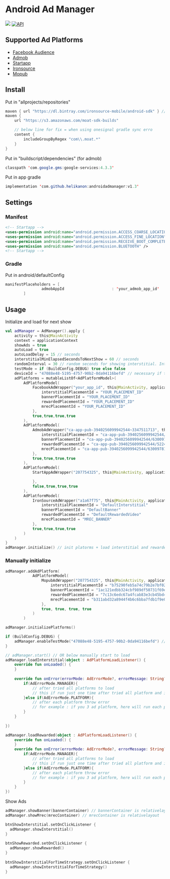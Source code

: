 
# Android Ad Manager
[![](https://jitpack.io/v/helikanon/androidadmanager.svg)](https://jitpack.io/#helikanon/androidadmanager)
[![API](https://img.shields.io/badge/API-19%2B-orange.svg?style=flat)](https://android-arsenal.com/api?level=19)

## Supported Ad Platforms
* [Facebook Audience](https://developers.facebook.com/docs/audience-network/get-started/android/)
* [Admob](https://developers.google.com/admob/android/quick-start)
* [Startapp](https://support.startapp.com/hc/en-us/articles/360002411114-Android-Standard-)
* [Ironsource](https://developers.ironsrc.com/ironsource-mobile/android/android-sdk/)
* [Mopub](https://developers.mopub.com/publishers/android/integrate/)

## Install

Put in "allprojects/repositories"
```java
maven { url "https://dl.bintray.com/ironsource-mobile/android-sdk" } // ironsource
maven {
	url "https://s3.amazonaws.com/moat-sdk-builds"

	// below line for fix = when using onesignal gradle sync erro
	content {  
		includeGroupByRegex "com\\.moat.*"  
	}
}
```

Put in "buildscript/dependencies" (for admob)
```java
classpath 'com.google.gms:google-services:4.3.3'
```

Put in app gradle
```java
implementation 'com.github.helikanon:androidadmanager:v1.3'
```

## Settings



### Manifest
```xml
<!-- Startapp -->  
<uses-permission android:name="android.permission.ACCESS_COARSE_LOCATION" />  
<uses-permission android:name="android.permission.ACCESS_FINE_LOCATION" />  
<uses-permission android:name="android.permission.RECEIVE_BOOT_COMPLETED" />  
<uses-permission android:name="android.permission.BLUETOOTH" />  
<!-- Startapp -->
```

### Gradle
Put in android/defaultConfig
```java
manifestPlaceholders = [
                admobAppId                     : 'your_admob_app_id'
        ]
```

## Usage

Initialize and load for next show
```kotlin
val adManager = AdManager().apply {
    activity = this@MainActivity
    context = applicationContext
    showAds = true
    autoLoad = true
    autoLoadDelay = 15 // seconds
    interstitialMinElapsedSecondsToNextShow = 60 // seconds
    randomInterval = 30 // random seconds for showing interstitial. Interstitial will show after previous showing passed seconds between 60-90
    testMode = if (BuildConfig.DEBUG) true else false
    deviceId = "47088e48-5195-4757-90b2-0da94116befd" // necessary if testmode enabled
    adPlatforms = mutableListOf<AdPlatformModel>(
        AdPlatformModel(
            FacebookAdWrapper("your_app_id", this@MainActivity, applicationContext).apply {
                interstitialPlacementId = "YOUR_PLACEMENT_ID"
                bannerPlacementId = "YOUR_PLACEMENT_ID"
                rewardedPlacementId = "YOUR_PLACEMENT_ID"
                mrecPlacementId = "YOUR_PLACEMENT_ID"
            },
            true,true,true,true
        ),
        AdPlatformModel(
            AdmobAdWrapper("ca-app-pub-3940256099942544~3347511713", this@MainActivity, applicationContext).apply {
                interstitialPlacementId = "ca-app-pub-3940256099942544/1033173712"
                bannerPlacementId = "ca-app-pub-3940256099942544/6300978111"
                rewardedPlacementId = "ca-app-pub-3940256099942544/5224354917"
                mrecPlacementId = "ca-app-pub-3940256099942544/6300978111"
            },
            true,true,true,true
        ),
        AdPlatformModel(
            StartAppAdWrapper("207754325", this@MainActivity, applicationContext).apply {

            },
            false,true,true,true
        ),
        AdPlatformModel(
            IronSourceAdWrapper("a1a67f75", this@MainActivity, applicationContext).apply {
                interstitialPlacementId = "DefaultInterstitial"
                bannerPlacementId = "DefaultBanner"
                rewardedPlacementId = "DefaultRewardedVideo"
                mrecPlacementId = "MREC_BANNER"
            },
            true,true,true,true
        )
    )
}
adManager.initialize() // init platorms + load interstitial and rewarded for next show 

```

### Manually initialize
```kotlin
adManager.addAdPlatform(
            AdPlatformModel(
                MopubAdWrapper("207754325", this@MainActivity, applicationContext).apply {
                    interstitialPlacementId = "b75290feb5a74c79b2e7bf027a02f268"
                    bannerPlacementId = "1ac121edbb324cbf989df50731f69eae"
                    rewardedPlacementId = "7c13c6edc67a4fcab83e3cb45bd46597"
                    mrecPlacementId = "b311abd32a8944f4b6c6bba7fdb1f9e0"
                },
                true, true, true, true
            )
        )

adManager.initializePlatforms()

if (BuildConfig.DEBUG) {
    adManager.enableTestMode("47088e48-5195-4757-90b2-0da94116befd") // send device id, it is necessary for test facebook audience networks ad
}

// adManager.start() // OR below manually start to load
adManager.loadInterstitial(object : AdPlatformLoadListener() {
    override fun onLoaded() {
    }
    
    override fun onError(errorMode: AdErrorMode?, errorMessage: String?) {
    	if(AdErrorMode.MANAGER){
            // after tried all platforms to load 
            // this if run just one time after tried all platform and if not load any platform ad
        }else if(AdErrorMode.PLATFORM){
            // after each platform throw error
            // for example : if you 3 ad platform, here will run each platform error throw
        }
    }
    
})

adManager.loadRewarded(object : AdPlatformLoadListener() {
    override fun onLoaded() {
    }
    override fun onError(errorMode: AdErrorMode?, errorMessage: String?) { 
    	if(AdErrorMode.MANAGER){
            // after tried all platforms to load 
            // this if run just one time after tried all platform and if not load any platform ad
        }else if(AdErrorMode.PLATFORM){
            // after each platform throw error
            // for example : if you 3 ad platform, here will run each platform error throw
        }
    }
})
```




Show Ads
```kotlin
adManager.showBanner(bannerContainer) // bannerContainer is relativelayout
adManager.showMrec(mrecContainer) // mrecContainer is relativelayout

btnShowInterstitial.setOnClickListener {  
  adManager.showInterstitial()  
}  
  
btnShowRewarded.setOnClickListener {  
  adManager.showRewarded()  
}  
  
btnShowInterstitialForTimeStrategy.setOnClickListener {  
  adManager.showInterstitialForTimeStrategy()  
}
```
